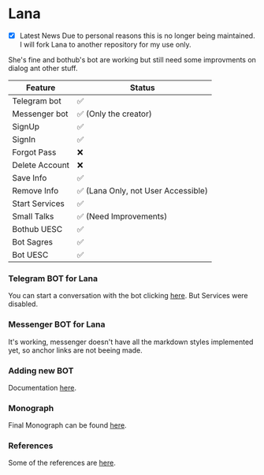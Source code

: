 # Lana
- [x] Latest News
Due to personal reasons this is no longer being maintained. I will fork Lana to another repository for my use only.

She's fine and bothub's bot are working but still need some improvments on dialog ant other stuff.

| Feature        | Status                              |
| -------------- | ----------------------------------- |
| Telegram bot   | ✅                                  |
| Messenger bot  | ✅ (Only the creator)               |
| SignUp         | ✅                                  |
| SignIn         | ✅                                  |
| Forgot Pass    | ❌                                  |
| Delete Account | ❌                                  |
| Save Info      | ✅                                  |
| Remove Info    | ✅ (Lana Only, not User Accessible) |
| Start Services | ✅                                  |
| Small Talks    | ✅ (Need Improvements)              |
| Bothub UESC    | ✅                                  |
| Bot Sagres     | ✅                                  |
| Bot UESC       | ✅                                  |

### Telegram BOT for Lana

You can start a conversation with the bot clicking [here](https://t.me/lana_pa_bot). But Services were disabled.

### Messenger BOT for Lana

It's working, messenger doesn't have all the markdown styles implemented yet, so anchor links are not beeing made.

### Adding new BOT

Documentation [here](/Docs/BOT-RES-REQ-IDL.md).

### Monograph

Final Monograph can be found [here](/Docs/Monografia-Versão-Final.pdf).

### References

Some of the references are [here](/Docs/REFERENCES.md).
